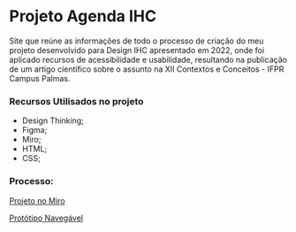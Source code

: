# Projeto Agenda IHC
 
 Site que reúne as informações de todo o processo de criação do meu projeto desenvolvido para Design IHC apresentado em 2022, onde foi aplicado recursos de acessibilidade e usabilidade, resultando na publicação de um artigo científico sobre o assunto na XII Contextos e Conceitos - IFPR Campus Palmas.

### Recursos Utilisados no projeto

* Design Thinking;
* Figma;
* Miro;
* HTML;
* CSS;

### Processo: 
[Projeto no Miro](https://miro.com/app/board/uXjVObwSVQw=/)

[Protótipo Navegável](https://www.figma.com/proto/dPLo4blQNm3skQdwmgDH6j/Agenda?node-id=3421-13724&scaling=scale-down&page-id=3421%3A13723&starting-point-node-id=3454%3A3403)
